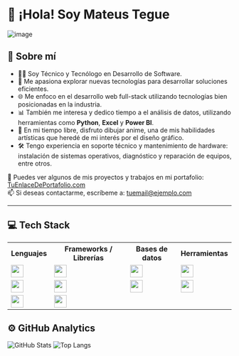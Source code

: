 # 👋 ¡Hola! Soy Mateus Tegue 
![image](https://github.com/user-attachments/assets/0d29c595-9f0f-44b9-b171-7f7f3e6e4fa9)

## 🌱 Sobre mí
- 👨‍💻 Soy Técnico y Tecnólogo en Desarrollo de Software.  
- 🚀 Me apasiona explorar nuevas tecnologías para desarrollar soluciones eficientes.
- 🌐 Me enfoco en el desarrollo web full-stack utilizando tecnologías bien posicionadas en la industria.
- 📊 También me interesa y dedico tiempo a el análisis de datos, utilizando herramientas como **Python**, **Excel** y **Power BI**.
- 🎨 En mi tiempo libre, disfruto dibujar anime, una de mis habilidades artísticas que heredé de mi interés por el diseño gráfico.
- 🛠️ Tengo experiencia en soporte técnico y mantenimiento de hardware: instalación de sistemas operativos, diagnóstico y reparación de equipos, entre otros.

📎 Puedes ver algunos de mis proyectos y trabajos en mi portafolio: [TuEnlaceDePortafolio.com](https://TuEnlaceDePortafolio.com)  
📫 Si deseas contactarme, escríbeme a: [tuemail@ejemplo.com](mailto:tuemail@ejemplo.com)

---

## 💻 Tech Stack

<table>
  <tr>
    <th>Lenguajes</th>
    <th>Frameworks / Librerías</th>
    <th>Bases de datos</th>
    <th>Herramientas</th>
  </tr>
  <tr>
    <td><img src="https://img.shields.io/badge/JavaScript-%23F7DF1E.svg?logo=javascript&logoColor=black" height="28"></td>
    <td><img src="https://img.shields.io/badge/React-%2320232a.svg?logo=react&logoColor=%2361DAFB" height="28"></td>
    <td><img src="https://img.shields.io/badge/PostgreSQL-316192?logo=postgresql&logoColor=white" height="28"></td>
    <td><img src="https://img.shields.io/badge/Git-F05032?logo=git&logoColor=white" height="28"></td>
  </tr>
  <tr>
    <td><img src="https://img.shields.io/badge/Python-3670A0?logo=python&logoColor=ffdd54" height="28"></td>
    <td><img src="https://img.shields.io/badge/Django-092E20?logo=django&logoColor=white" height="28"></td>
    <td><img src="https://img.shields.io/badge/MongoDB-47A248?logo=mongodb&logoColor=white" height="28"></td>
    <td><img src="https://img.shields.io/badge/VS%20Code-007ACC?logo=visual-studio-code&logoColor=white" height="28"></td>
  </tr>
  <tr>
    <td><img src="https://img.shields.io/badge/Java-ED8B00?logo=java&logoColor=white" height="28"></td>
    <td><img src="https://img.shields.io/badge/Vue.js-35495E?logo=vue.js&logoColor=4FC08D" height="28"></td>
    <td></td>
    <td></td>
  </tr>
</table>





## ⚙️ GitHub Analytics

![GitHub Stats](https://github-readme-stats.vercel.app/api?username=MateusTegue&show_icons=true&theme=radical)
![Top Langs](https://github-readme-stats.vercel.app/api/top-langs/?username=MateusTegue&layout=compact&theme=radical)





